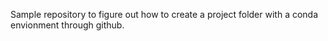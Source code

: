 Sample repository to figure out how to create a project folder with a conda envionment through github.